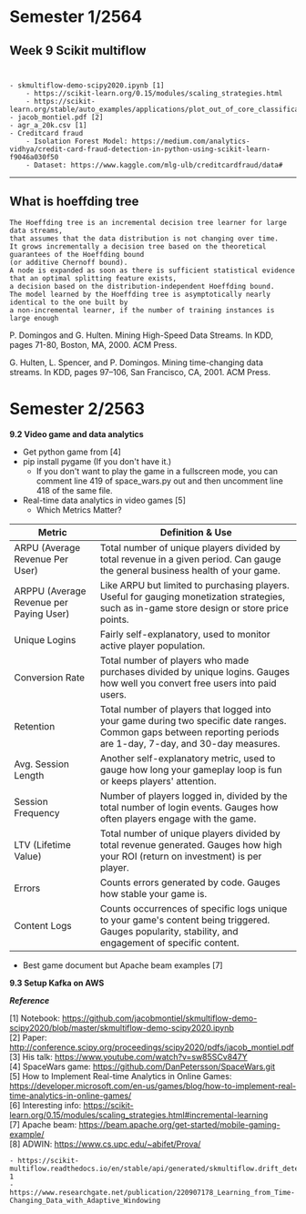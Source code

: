 # Semester 1/2564
## Week 9 Scikit multiflow </br></br>

    - skmultiflow-demo-scipy2020.ipynb [1]
        - https://scikit-learn.org/0.15/modules/scaling_strategies.html
        - https://scikit-learn.org/stable/auto_examples/applications/plot_out_of_core_classification.html
    - jacob_montiel.pdf [2]
    - agr_a_20k.csv [1]
    - Creditcard fraud
        - Isolation Forest Model: https://medium.com/analytics-vidhya/credit-card-fraud-detection-in-python-using-scikit-learn-f9046a030f50
        - Dataset: https://www.kaggle.com/mlg-ulb/creditcardfraud/data#
        
 ______
## What is hoeffding tree 

```
The Hoeffding tree is an incremental decision tree learner for large data streams, 
that assumes that the data distribution is not changing over time. 
It grows incrementally a decision tree based on the theoretical guarantees of the Hoeffding bound 
(or additive Chernoff bound). 
A node is expanded as soon as there is sufficient statistical evidence that an optimal splitting feature exists, 
a decision based on the distribution-independent Hoeffding bound. 
The model learned by the Hoeffding tree is asymptotically nearly identical to the one built by 
a non-incremental learner, if the number of training instances is large enough
```

P. Domingos and G. Hulten. Mining High-Speed Data Streams. In KDD, pages 71-80, Boston, MA, 2000. ACM Press.

G. Hulten, L. Spencer, and P. Domingos. Mining time-changing data streams. In KDD, pages 97–106, San Francisco, CA, 2001. ACM Press.
       

# Semester 2/2563

**9.2 Video game and data analytics**
+ Get python game from [4]
+ pip install pygame (If you don't have it.)
    - If you don't want to play the game in a fullscreen mode, you can comment line 419 of space_wars.py out and then uncomment line 418 of the same file.
+ Real-time data analytics in video games [5]
    - Which Metrics Matter?
    
| Metric	     | Definition & Use|
| ---------------| --------------- |
| ARPU (Average Revenue Per User) | Total number of unique players divided by total revenue in a given period. Can gauge the general business health of your game. |
| ARPPU (Average Revenue per Paying User) |	Like ARPU but limited to purchasing players. Useful for gauging monetization strategies, such as in-game store design or store price points.  |
| Unique Logins	| Fairly self-explanatory, used to monitor active player population.|
| Conversion Rate	| Total number of players who made purchases divided by unique logins. Gauges how well you convert free users into paid users.|
| Retention  | Total number of players that logged into your game during two specific date ranges. Common gaps between reporting periods are 1-day, 7-day, and 30-day measures.  |
| Avg. Session Length | Another self-explanatory metric, used to gauge how long your gameplay loop is fun or keeps players' attention.  |
| Session Frequency  | Number of players logged in, divided by the total number of login events. Gauges how often players engage with the game.   |
| LTV (Lifetime Value)  | Total number of unique players divided by total revenue generated. Gauges how high your ROI (return on investment) is per player.  |
| Errors  | Counts errors generated by code. Gauges how stable your game is.  |
| Content Logs  | Counts occurrences of specific logs unique to your game's content being triggered. Gauges popularity, stability, and engagement of specific content.  |

+ Best game document but Apache beam examples [7]


**9.3 Setup Kafka on AWS**


***Reference***

[1] Notebook: https://github.com/jacobmontiel/skmultiflow-demo-scipy2020/blob/master/skmultiflow-demo-scipy2020.ipynb </br>
[2] Paper: http://conference.scipy.org/proceedings/scipy2020/pdfs/jacob_montiel.pdf </br>
[3] His talk: https://www.youtube.com/watch?v=sw85SCv847Y </br>
[4] SpaceWars game: https://github.com/DanPetersson/SpaceWars.git </br>
[5] How to Implement Real-time Analytics in Online Games: https://developer.microsoft.com/en-us/games/blog/how-to-implement-real-time-analytics-in-online-games/ </br>
[6] Interesting info: https://scikit-learn.org/0.15/modules/scaling_strategies.html#incremental-learning </br>
[7] Apache beam: https://beam.apache.org/get-started/mobile-gaming-example/ </br>
[8] ADWIN: https://www.cs.upc.edu/~abifet/Prova/

    - https://scikit-multiflow.readthedocs.io/en/stable/api/generated/skmultiflow.drift_detection.ADWIN.html#r15061f6a3a9d-1
    - https://www.researchgate.net/publication/220907178_Learning_from_Time-Changing_Data_with_Adaptive_Windowing
